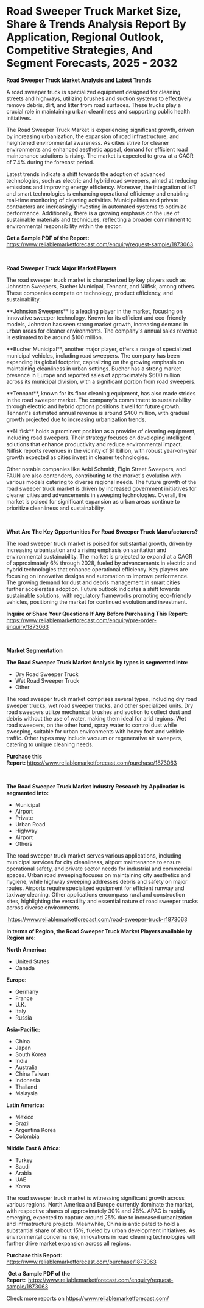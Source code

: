 <p><h1>Road Sweeper Truck Market Size, Share & Trends Analysis Report By Application, Regional Outlook, Competitive Strategies, And Segment Forecasts, 2025 - 2032</h1></p><p><strong>Road Sweeper Truck Market Analysis and Latest Trends</strong></p>
<p><p>A road sweeper truck is specialized equipment designed for cleaning streets and highways, utilizing brushes and suction systems to effectively remove debris, dirt, and litter from road surfaces. These trucks play a crucial role in maintaining urban cleanliness and supporting public health initiatives.</p><p>The Road Sweeper Truck Market is experiencing significant growth, driven by increasing urbanization, the expansion of road infrastructure, and heightened environmental awareness. As cities strive for cleaner environments and enhanced aesthetic appeal, demand for efficient road maintenance solutions is rising. The market is expected to grow at a CAGR of 7.4% during the forecast period.</p><p>Latest trends indicate a shift towards the adoption of advanced technologies, such as electric and hybrid road sweepers, aimed at reducing emissions and improving energy efficiency. Moreover, the integration of IoT and smart technologies is enhancing operational efficiency and enabling real-time monitoring of cleaning activities. Municipalities and private contractors are increasingly investing in automated systems to optimize performance. Additionally, there is a growing emphasis on the use of sustainable materials and techniques, reflecting a broader commitment to environmental responsibility within the sector.</p></p>
<p><strong>Get a Sample PDF of the Report:&nbsp;</strong> <a href="https://www.reliablemarketforecast.com/enquiry/request-sample/1873063?utm_campaign=3091&utm_medium=2&utm_source=Github&utm_content=ia&utm_term=08042025&utm_id=road-sweeper-truck">https://www.reliablemarketforecast.com/enquiry/request-sample/1873063</a></p>
<p>&nbsp;</p>
<p><strong>Road Sweeper Truck Major Market Players</strong></p>
<p><p>The road sweeper truck market is characterized by key players such as Johnston Sweepers, Bucher Municipal, Tennant, and Nilfisk, among others. These companies compete on technology, product efficiency, and sustainability.</p><p>**Johnston Sweepers** is a leading player in the market, focusing on innovative sweeper technology. Known for its efficient and eco-friendly models, Johnston has seen strong market growth, increasing demand in urban areas for cleaner environments. The company's annual sales revenue is estimated to be around $100 million.</p><p>**Bucher Municipal**, another major player, offers a range of specialized municipal vehicles, including road sweepers. The company has been expanding its global footprint, capitalizing on the growing emphasis on maintaining cleanliness in urban settings. Bucher has a strong market presence in Europe and reported sales of approximately $600 million across its municipal division, with a significant portion from road sweepers.</p><p>**Tennant**, known for its floor cleaning equipment, has also made strides in the road sweeper market. The company's commitment to sustainability through electric and hybrid options positions it well for future growth. Tennant's estimated annual revenue is around $400 million, with gradual growth projected due to increasing urbanization trends.</p><p>**Nilfisk** holds a prominent position as a provider of cleaning equipment, including road sweepers. Their strategy focuses on developing intelligent solutions that enhance productivity and reduce environmental impact. Nilfisk reports revenues in the vicinity of $1 billion, with robust year-on-year growth expected as cities invest in cleaner technologies.</p><p>Other notable companies like Aebi Schmidt, Elgin Street Sweepers, and FAUN are also contenders, contributing to the market's evolution with various models catering to diverse regional needs. The future growth of the road sweeper truck market is driven by increased government initiatives for cleaner cities and advancements in sweeping technologies. Overall, the market is poised for significant expansion as urban areas continue to prioritize cleanliness and sustainability.</p></p>
<p>&nbsp;</p>
<p><strong>What Are The Key Opportunities For Road Sweeper Truck Manufacturers?</strong></p>
<p><p>The road sweeper truck market is poised for substantial growth, driven by increasing urbanization and a rising emphasis on sanitation and environmental sustainability. The market is projected to expand at a CAGR of approximately 6% through 2028, fueled by advancements in electric and hybrid technologies that enhance operational efficiency. Key players are focusing on innovative designs and automation to improve performance. The growing demand for dust and debris management in smart cities further accelerates adoption. Future outlook indicates a shift towards sustainable solutions, with regulatory frameworks promoting eco-friendly vehicles, positioning the market for continued evolution and investment.</p></p>
<p><strong>Inquire or Share Your Questions If Any Before Purchasing This Report:</strong> <a href="https://www.reliablemarketforecast.com/enquiry/pre-order-enquiry/1873063?utm_campaign=3091&utm_medium=2&utm_source=Github&utm_content=ia&utm_term=08042025&utm_id=road-sweeper-truck">https://www.reliablemarketforecast.com/enquiry/pre-order-enquiry/1873063</a></p>
<p>&nbsp;</p>
<p><strong>Market Segmentation</strong></p>
<p><strong>The Road Sweeper Truck Market Analysis by types is segmented into:</strong></p>
<p><ul><li>Dry Road Sweeper Truck</li><li>Wet Road Sweeper Truck</li><li>Other</li></ul></p>
<p><p>The road sweeper truck market comprises several types, including dry road sweeper trucks, wet road sweeper trucks, and other specialized units. Dry road sweepers utilize mechanical brushes and suction to collect dust and debris without the use of water, making them ideal for arid regions. Wet road sweepers, on the other hand, spray water to control dust while sweeping, suitable for urban environments with heavy foot and vehicle traffic. Other types may include vacuum or regenerative air sweepers, catering to unique cleaning needs.</p></p>
<p><strong>Purchase this Report:&nbsp;</strong><a href="https://www.reliablemarketforecast.com/purchase/1873063?utm_campaign=3091&utm_medium=2&utm_source=Github&utm_content=ia&utm_term=08042025&utm_id=road-sweeper-truck">https://www.reliablemarketforecast.com/purchase/1873063</a></p>
<p>&nbsp;</p>
<p><strong>The Road Sweeper Truck Market Industry Research by Application is segmented into:</strong></p>
<p><ul><li>Municipal</li><li>Airport</li><li>Private</li><li>Urban Road</li><li>Highway</li><li>Airport</li><li>Others</li></ul></p>
<p><p>The road sweeper truck market serves various applications, including municipal services for city cleanliness, airport maintenance to ensure operational safety, and private sector needs for industrial and commercial spaces. Urban road sweeping focuses on maintaining city aesthetics and hygiene, while highway sweeping addresses debris and safety on major routes. Airports require specialized equipment for efficient runway and taxiway cleaning. Other applications encompass rural and construction sites, highlighting the versatility and essential nature of road sweeper trucks across diverse environments.</p></p>
<p><a href="https://www.reliablemarketforecast.com/road-sweeper-truck-r1873063?utm_campaign=3091&utm_medium=2&utm_source=Github&utm_content=ia&utm_term=08042025&utm_id=road-sweeper-truck">&nbsp;https://www.reliablemarketforecast.com/road-sweeper-truck-r1873063</a></p>
<p><strong>In terms of Region, the Road Sweeper Truck Market Players available by Region are:</strong></p>
<p>
    <p> <strong> North America: </strong>
        <ul>
            <li>United States</li>
            <li>Canada</li>
        </ul>
        </p> 
    <p> <strong> Europe: </strong>
        <ul>
            <li>Germany</li>
            <li>France</li>
            <li>U.K.</li>
            <li>Italy</li>
            <li>Russia</li>
        </ul>
        </p> 
    <p> <strong> Asia-Pacific: </strong>
        <ul>
            <li>China</li>
            <li>Japan</li>
            <li>South Korea</li>
            <li>India</li>
            <li>Australia</li>
            <li>China Taiwan</li>
            <li>Indonesia</li>
            <li>Thailand</li>
            <li>Malaysia</li>
        </ul>
        </p> 
    <p> <strong> Latin America: </strong>
        <ul>
            <li>Mexico</li>
            <li>Brazil</li>
            <li>Argentina Korea</li>
            <li>Colombia</li>
        </ul>
        </p> 
    <p> <strong> Middle East & Africa: </strong>
        <ul>
            <li>Turkey</li>
            <li>Saudi</li>
            <li>Arabia</li>
            <li>UAE</li>
            <li>Korea</li>
        </ul>
    </p>
    </p>
<p><p>The road sweeper truck market is witnessing significant growth across various regions. North America and Europe currently dominate the market, with respective shares of approximately 30% and 28%. APAC is rapidly emerging, expected to capture around 25% due to increased urbanization and infrastructure projects. Meanwhile, China is anticipated to hold a substantial share of about 15%, fueled by urban development initiatives. As environmental concerns rise, innovations in road cleaning technologies will further drive market expansion across all regions.</p></p>
<p><strong>Purchase this Report: </strong><a href="https://www.reliablemarketforecast.com/purchase/1873063?utm_campaign=3091&utm_medium=2&utm_source=Github&utm_content=ia&utm_term=08042025&utm_id=road-sweeper-truck">https://www.reliablemarketforecast.com/purchase/1873063</a></p>
<p>&nbsp;<strong>Get a Sample PDF of the Report:&nbsp;&nbsp;</strong><a href="https://www.reliablemarketforecast.com/enquiry/request-sample/1873063?utm_campaign=3091&utm_medium=2&utm_source=Github&utm_content=ia&utm_term=08042025&utm_id=road-sweeper-truck">https://www.reliablemarketforecast.com/enquiry/request-sample/1873063</a></p>
<p><strong></strong></p>
<p>Check more reports on <a href="https://www.reliablemarketforecast.com/?utm_campaign=3091&utm_medium=2&utm_source=Github&utm_content=ia&utm_term=08042025&utm_id=road-sweeper-truck">https://www.reliablemarketforecast.com/</a></p>